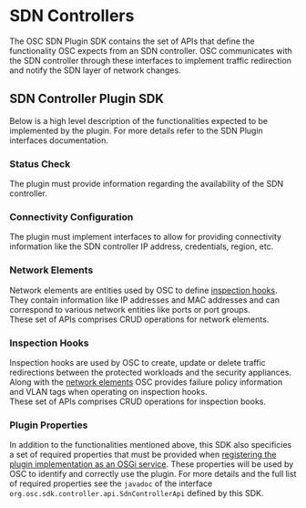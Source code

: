 # SDN Controllers

The OSC SDN Plugin SDK contains the set of APIs that define the functionality OSC expects from an SDN controller. 
OSC communicates with the SDN controller through these interfaces to implement traffic redirection and notify the SDN layer of network changes.  


## SDN Controller Plugin SDK
Below is a high level description of the functionalities expected to be implemented by the plugin. For more details refer to the SDN Plugin interfaces documentation. 

### Status Check
The plugin must provide information regarding the availability of the SDN controller.

### Connectivity Configuration
The plugin must implement interfaces to allow for providing connectivity information like the SDN controller IP address, credentials, region, etc.

### Network Elements
Network elements are entities used by OSC to define [inspection hooks](#inspection-hooks). They contain information like IP addresses and MAC addresses and can correspond to various network entities like ports or port groups.  
These set of APIs comprises CRUD operations for network elements.

### Inspection Hooks
Inspection hooks are used by OSC to create, update or delete traffic redirections between the protected workloads and the security appliances.  Along with the [network elements](#network-elements) OSC provides failure policy information and VLAN tags when operating on inspection hooks.  
These set of APIs comprises CRUD operations for inspection books.

### Plugin Properties
In addition to the functionalities mentioned above, this SDK also specificies a set of required properties that must be provided when [registering the plugin implementation as an OSGi service](osgi_plugin.md#exposing-the-service-provided-by-the-plugin). These properties will be used by OSC to identify and correctly use the plugin.  For more details and the full list of required properties see the `javadoc` of the interface `org.osc.sdk.controller.api.SdnControllerApi` defined by this SDK.  